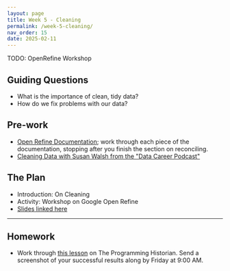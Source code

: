 ```yaml
---
layout: page
title: Week 5 - Cleaning
permalink: /week-5-cleaning/
nav_order: 15
date: 2025-02-11
---
```


TODO: OpenRefine Workshop

## Guiding Questions

* What is the importance of clean, tidy data?
* How do we fix problems with our data?

## Pre-work

* [Open Refine Documentation](https://openrefine.org/docs); work through each piece of the documentation, stopping after you finish the section on reconciling. 
* [Cleaning Data with Susan Walsh from the "Data Career Podcast"](https://podcasts.apple.com/us/podcast/33-cleaning-data-with-susan-walsh-the-classification-guru/id1547386535?i=1000543873861)

## The Plan

* Introduction: On Cleaning
* Activity: Workshop on Google Open Refine
* [Slides linked here](/resources/week-5/cleaning.pptx)

---

## Homework

* Work through [this lesson](https://programminghistorian.org/en/lessons/cleaning-data-with-openrefine) on The Programming Historian. Send a screenshot of your successful results along by Friday at 9:00 AM.